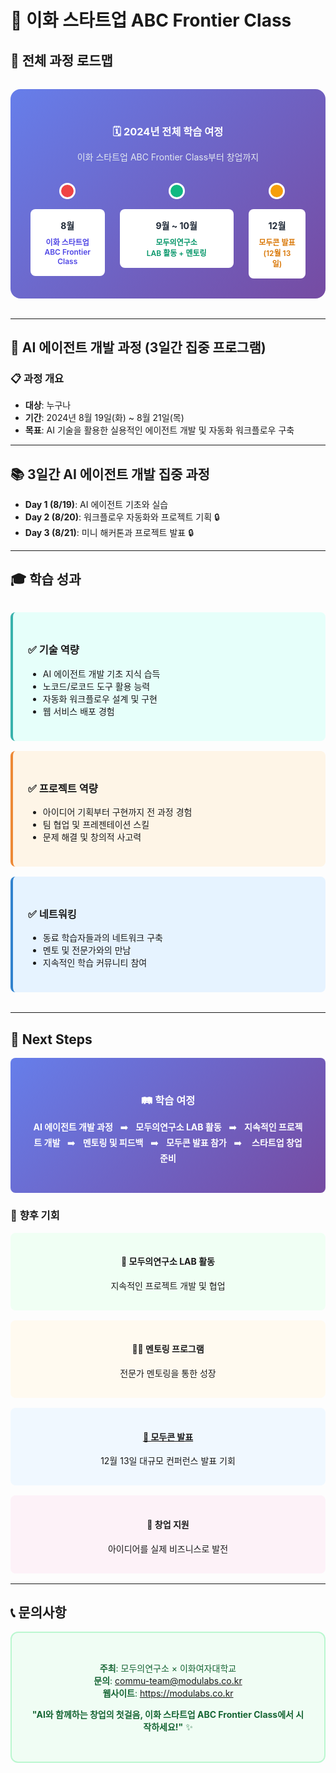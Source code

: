 # 🚀 이화 스타트업 ABC Frontier Class

## 📅 전체 과정 로드맵

<div style="background: linear-gradient(135deg, #667eea 0%, #764ba2 100%); padding: 2rem; border-radius: 16px; margin: 2rem 0; color: white; text-align: center;">

<h3 style="color: white; margin-bottom: 0.5rem;">🗓️ 2024년 전체 학습 여정</h3>
<p style="color: #e2e8f0; margin-bottom: 2rem;">이화 스타트업 ABC Frontier Class부터 창업까지</p>

<div style="display: grid; grid-template-columns: 1.3fr 2fr 1fr; gap: 1.5rem; max-width: 650px; margin: 0 auto;">

<div style="text-align: center;">
<div style="width: 20px; height: 20px; background: #ef4444; border-radius: 50%; margin: 0 auto 1rem; border: 3px solid white;"></div>
<div style="background: white; color: #1f2937; padding: 1rem; border-radius: 8px; font-size: 0.875rem;">
<div style="font-weight: bold; margin-bottom: 0.5rem;">8월</div>
<div style="color: #4f46e5; font-weight: 600; font-size: 0.75rem;">이화 스타트업<br/>ABC Frontier Class</div>
</div>
</div>

<div style="text-align: center;">
<div style="width: 20px; height: 20px; background: #10b981; border-radius: 50%; margin: 0 auto 1rem; border: 3px solid white;"></div>
<div style="background: white; color: #1f2937; padding: 1rem; border-radius: 8px; font-size: 0.875rem;">
<div style="font-weight: bold; margin-bottom: 0.5rem;">9월 ~ 10월</div>
<div style="color: #059669; font-weight: 600; font-size: 0.75rem;">모두의연구소<br/>LAB 활동 + 멘토링</div>
</div>
</div>

<div style="text-align: center;">
<div style="width: 20px; height: 20px; background: #f59e0b; border-radius: 50%; margin: 0 auto 1rem; border: 3px solid white;"></div>
<div style="background: white; color: #1f2937; padding: 1rem; border-radius: 8px; font-size: 0.875rem;">
<div style="font-weight: bold; margin-bottom: 0.5rem;">12월</div>
<div style="color: #d97706; font-weight: 600; font-size: 0.75rem;">모두콘 발표<br/>(12월 13일)</div>
</div>
</div>

</div>
</div>

---

## 🎯 AI 에이전트 개발 과정 (3일간 집중 프로그램)

### 📋 **과정 개요**
- **대상**: 누구나
- **기간**: 2024년 8월 19일(화) ~ 8월 21일(목)
- **목표**: AI 기술을 활용한 실용적인 에이전트 개발 및 자동화 워크플로우 구축

---

## 📚 **3일간 AI 에이전트 개발 집중 과정** 

- **Day 1 (8/19)**: AI 에이전트 기초와 실습
- **Day 2 (8/20)**: 워크플로우 자동화와 프로젝트 기획 🔒
- **Day 3 (8/21)**: 미니 해커톤과 프로젝트 발표 🔒

---

## 🎓 **학습 성과**

<div style="display: grid; grid-template-columns: repeat(auto-fit, minmax(300px, 1fr)); gap: 1rem; margin: 2rem 0;">

<div style="background: #e6fffa; padding: 1.5rem; border-radius: 8px; border-left: 4px solid #38b2ac;">
<h3>✅ 기술 역량</h3>
<ul>
<li>AI 에이전트 개발 기초 지식 습득</li>
<li>노코드/로코드 도구 활용 능력</li>
<li>자동화 워크플로우 설계 및 구현</li>
<li>웹 서비스 배포 경험</li>
</ul>
</div>

<div style="background: #fef5e7; padding: 1.5rem; border-radius: 8px; border-left: 4px solid #ed8936;">
<h3>✅ 프로젝트 역량</h3>
<ul>
<li>아이디어 기획부터 구현까지 전 과정 경험</li>
<li>팀 협업 및 프레젠테이션 스킬</li>
<li>문제 해결 및 창의적 사고력</li>
</ul>
</div>

<div style="background: #e6f3ff; padding: 1.5rem; border-radius: 8px; border-left: 4px solid #3182ce;">
<h3>✅ 네트워킹</h3>
<ul>
<li>동료 학습자들과의 네트워크 구축</li>
<li>멘토 및 전문가와의 만남</li>
<li>지속적인 학습 커뮤니티 참여</li>
</ul>
</div>

</div>

---

## 🔮 **Next Steps**

<div style="background: linear-gradient(135deg, #667eea 0%, #764ba2 100%); color: white; padding: 2rem; border-radius: 8px; text-align: center;">

### 🛤️ 학습 여정

**AI 에이전트 개발 과정** &nbsp;&nbsp;➡️&nbsp;&nbsp; **모두의연구소 LAB 활동** &nbsp;&nbsp;➡️&nbsp;&nbsp;  **지속적인 프로젝트 개발**&nbsp;&nbsp; ➡️&nbsp;&nbsp; **멘토링 및 피드백** &nbsp;&nbsp;➡️&nbsp;&nbsp; **모두콘 발표 참가** &nbsp;&nbsp;➡️ &nbsp;&nbsp; **스타트업 창업 준비**

</div>

### 🚀 **향후 기회**

<div style="display: grid; grid-template-columns: repeat(auto-fit, minmax(250px, 1fr)); gap: 1rem; margin: 1rem 0;">

<div style="background: #f0fff4; padding: 1rem; border-radius: 8px; text-align: center;">
<h4>🔬 모두의연구소 LAB 활동</h4>
<p>지속적인 프로젝트 개발 및 협업</p>
</div>

<div style="background: #fffaf0; padding: 1rem; border-radius: 8px; text-align: center;">
<h4>👨‍🏫 멘토링 프로그램</h4>
<p>전문가 멘토링을 통한 성장</p>
</div>

<div style="background: #f0f8ff; padding: 1rem; border-radius: 8px; text-align: center;">
<a href="https://moducon.modulabs.co.kr"><h4>🎤 모두콘 발표</h4></a>
<p>12월 13일 대규모 컨퍼런스 발표 기회</p>
</div>

<div style="background: #fdf2f8; padding: 1rem; border-radius: 8px; text-align: center;">
<h4>🚀 창업 지원</h4>
<p>아이디어를 실제 비즈니스로 발전</p>
</div>

</div>

---

## 📞 **문의사항**

<div style="background: #f0fdf4; color: #166534; padding: 2rem; border-radius: 12px; text-align: center; border: 2px solid #bbf7d0;">

**주최**: 모두의연구소 × 이화여자대학교 <br>
**문의**: commu-team@modulabs.co.kr <br>
**웹사이트**: https://modulabs.co.kr<br>

**"AI와 함께하는 창업의 첫걸음, 이화 스타트업 ABC Frontier Class에서 시작하세요!"** ✨

</div>